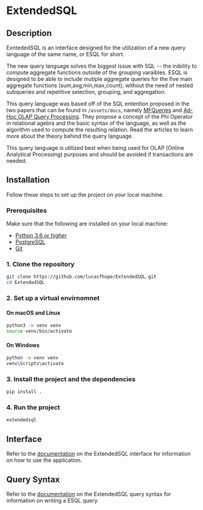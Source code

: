 # ExtendedSQL

## Description

ExntededSQL is an interface designed for the utilization of a new query language of the same name, or ESQL for short.

The new query language solves the biggest issue with SQL -- the inibility to compute aggregate functions outside of the grouping varaibles. ESQL is designed to be able to include mutiple aggregate queries for the five main aggregate functions (sum,avg,min,max,count), without the need of nested subqueries and repetitive selection, grouping, and aggregation.

This query language was based off of the SQL entention proposed in the two papers that can be found in `/assets/docs`, namely [MFQueries](/assets/docs/MFQueries.pdf) and [Ad-Hoc OLAP Query Processing](/assets/docs/Ad-Hoc_OLAP_Query_Processing.pdf). They propose a concept of the Phi Operator in relational agebra and the basic syntax of the language, as well as the algorithm used to compute the resulting relation. Read the articles to learn more about the theory behind the query language.

This query language is utilized best when being used for OLAP (Online Analytical Processing) purposes and should be avoided if transactions are needed.


## Installation

Follow these steps to set up the project on your local machine.


### Prerequisites

Make sure that the following are installed on your local machine:

- [Python 3.6 or higher](https://www.python.org/downloads/)
- [PostgreSQL](https://www.postgresql.org/download/)
- [Git](https://git-scm.com/downloads)

### 1. Clone the repository
```sh
git clone https://github.com/lucasfhope/ExtendedSQL.git
cd ExtendedSQL
```

### 2. Set up a virtual envirnomnet

#### On macOS and Linux
```sh
python3 -m venv venv
source venv/bin/activate
```

#### On Windows
```sh
python -m venv venv
venv\Scripts\activate
```

### 3. Install the project and the dependencies
```sh
pip install .
```

### 4. Run the project
```sh
extendedsql
```


## Interface

Refer to the [documentation](assets/docs/interface.md) on the ExtendedSQL interface for information on how to use the application.


## Query Syntax

Refer to the [documentation](assets/docs/syntax.md) on the ExtendedSQL query syntax for information on writing a ESQL query.
